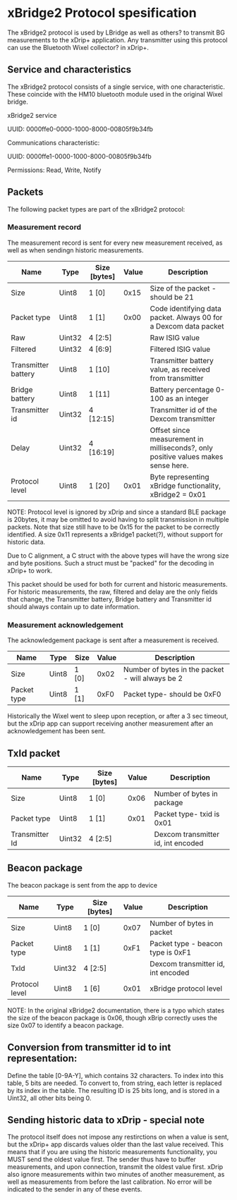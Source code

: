 # xBridge2 Protocol spesification
The xBridge2 protocol is used by LBridge as well as others? to transmit BG measurements to the xDrip+ application. Any transmitter using this protocol can use the Bluetooth Wixel collector? in xDrip+. 

## Service and characteristics
The xBridge2 protocol consists of a single service, with one characteristic. These coincide with the HM10 bluetooth module used in the original Wixel bridge. 

xBridge2 service 

UUID: 0000ffe0-0000-1000-8000-00805f9b34fb

Communications characteristic: 

UUID: 0000ffe1-0000-1000-8000-00805f9b34fb

Permissions: Read, Write, Notify

## Packets
The following packet types are part of the xBridge2 protocol:

### Measurement record
The measurement record is sent for every new measurement received, as well as when sendingn historic measurements.

Name|Type|Size [bytes]|Value|Description
--- | --- | --- | --- | --- 
Size|Uint8|1 [0]|0x15|Size of the packet - should be 21
Packet type|Uint8|1 [1]|0x00|Code identifying data packet. Always 00 for a Dexcom data packet
Raw|Uint32|4 [2:5]||Raw ISIG value
Filtered|Uint32|4 [6:9]||Filtered ISIG value
Transmitter battery|Uint8|1 [10]||Transmitter battery value, as received from transmitter
Bridge battery|Uint8|1 [11]||Battery percentage 0-100 as an integer
Transmitter id|Uint32|4 [12:15]||Transmitter id of the Dexcom transmitter
Delay|Uint32|4 [16:19]||Offset since measurement in milliseconds?, only positive values makes sense here.
Protocol level|Uint8|1 [20]|0x01|Byte representing xBridge functionality, xBridge2 = 0x01

NOTE: Protocol level is ignored by xDrip and since a standard BLE package is 20bytes, it may be omitted to avoid having to split transmission in multiple packets. Note that size still have to be 0x15 for the packet to be correctly identified. A size 0x11 represents a xBridge1 packet(?), without support for historic data.

Due to C alignment, a C struct with the above types will have the wrong size and byte positions. Such a struct must be "packed" for the decoding in xDrip+ to work.

This packet should be used for both for current and historic measurements. For historic measurements, the raw, filtered and delay are the only fields that change, the Transmitter battery, Bridge battery and Transmitter id should always contain up to date information. 

### Measurement acknowledgement
The acknowledgement package is sent after a measurement is received. 

Name|Type|Size|Value|Description
--- | --- | --- | --- | --- 
Size|Uint8|1 [0]|0x02|Number of bytes in the packet - will always be 2
Packet type|Uint8|1 [1]|0xF0|Packet type- should be 0xF0

Historically the Wixel went to sleep upon reception, or after a 3 sec timeout, but the xDrip app can support receiving another measurement after an acknowledgement has been sent. 

## TxId packet
Name|Type|Size [bytes]|Value|Description
--- | --- | --- | --- | --- 
Size|Uint8|1 [0]|0x06|Number of bytes in package
Packet type|Uint8|1 [1]|0x01|Packet type- txid is 0x01
Transmitter Id|Uint32|4 [2:5]||Dexcom transmitter id, int encoded


##  Beacon package
The beacon package is sent from the app to device

Name|Type|Size [bytes]|Value|Description
--- | --- | --- | --- | --- 
Size|Uint8|1 [0]|0x07|Number of bytes in packet 
Packet type|Uint8|1 [1] |0xF1|Packet type - beacon type is 0xF1
TxId|Uint32|4 [2:5]||Dexcom transmitter id, int encoded
Protocol level|Uint8|1 [6]|0x01|xBridge protocol level

NOTE: In the original xBridge2 documentation, there is a typo which states the size of the beacon package is 0x06, though xBrip correctly uses the size 0x07 to identify a beacon package.

## Conversion from transmitter id to int representation:
Define the table [0-9A-Y], which contains 32 characters. To index into this table, 5 bits are needed. To convert to, from string, each letter is replaced by its index in the table. The resulting ID is 25 bits long, and is stored in a Uint32, all other bits being 0. 

## Sending historic data to xDrip - special note
The protocol itself does not impose any restirctions on when a value is sent, but the xDrip+ app discards values older than the last value received. This means that if you are using the historic measurements functionality, you MUST send the oldest value first. The sender thus have to buffer measurements, and upon connection, transmit the oldest value first. xDrip also ignore measurements within two minutes of another measurement, as well as measurements from before the last calibration. No error will be indicated to the sender in any of these events.
